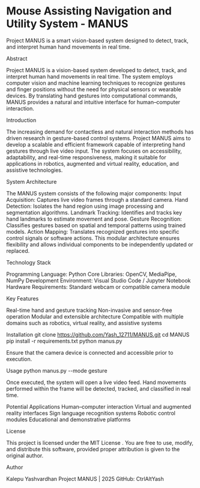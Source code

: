# Mouse Assisting Navigation and Utility System - MANUS
Project MANUS is a smart vision-based system designed to detect, track, and interpret human hand movements in real time.


Abstract

Project MANUS is a vision-based system developed to detect, track, and interpret human hand movements in real time. The system employs computer vision and machine learning techniques to recognize gestures and finger positions without the need for physical sensors or wearable devices. By translating hand gestures into computational commands, MANUS provides a natural and intuitive interface for human–computer interaction.

Introduction

The increasing demand for contactless and natural interaction methods has driven research in gesture-based control systems. Project MANUS aims to develop a scalable and efficient framework capable of interpreting hand gestures through live video input. The system focuses on accessibility, adaptability, and real-time responsiveness, making it suitable for applications in robotics, augmented and virtual reality, education, and assistive technologies.

System Architecture

The MANUS system consists of the following major components:
Input Acquisition: Captures live video frames through a standard camera.
Hand Detection: Isolates the hand region using image processing and segmentation algorithms.
Landmark Tracking: Identifies and tracks key hand landmarks to estimate movement and pose.
Gesture Recognition: Classifies gestures based on spatial and temporal patterns using trained models.
Action Mapping: Translates recognized gestures into specific control signals or software actions.
This modular architecture ensures flexibility and allows individual components to be independently updated or replaced.


Technology Stack

Programming Language: Python
Core Libraries: OpenCV, MediaPipe, NumPy
Development Environment: Visual Studio Code / Jupyter Notebook
Hardware Requirements: Standard webcam or compatible camera module


Key Features

Real-time hand and gesture tracking
Non-invasive and sensor-free operation
Modular and extensible architecture
Compatible with multiple domains such as robotics, virtual reality, and assistive systems


Installation
git clone https://github.com/Yash_12711/MANUS.git
cd MANUS
pip install -r requirements.txt
python manus.py


Ensure that the camera device is connected and accessible prior to execution.

Usage
python manus.py --mode gesture

Once executed, the system will open a live video feed. Hand movements performed within the frame will be detected, tracked, and classified in real time.

Potential Applications
Human–computer interaction
Virtual and augmented reality interfaces
Sign language recognition systems
Robotic control modules
Educational and demonstrative platforms


License

This project is licensed under the MIT License
.
You are free to use, modify, and distribute this software, provided proper attribution is given to the original author.

Author

Kalepu Yashvardhan
Project MANUS | 2025
GitHub: CtrlAltYash

